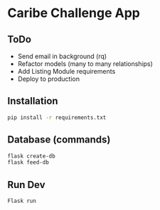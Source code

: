 # Caribe Challenge App

## ToDo

- Send email in background (rq)
- Refactor models (many to many relationships)
- Add Listing Module requirements
- Deploy to production

## Installation

```bash
pip install -r requirements.txt
```

## Database (commands)

```bash
flask create-db
flask feed-db
```

## Run Dev

```bash
Flask run
```
